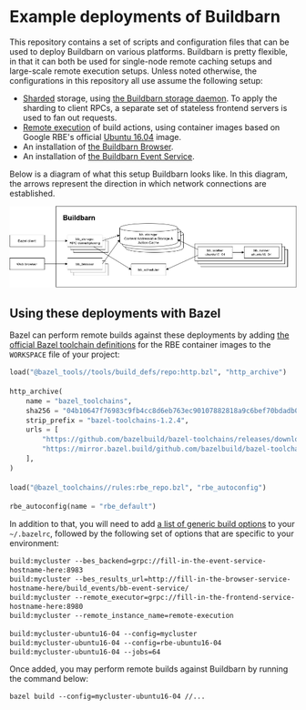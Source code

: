 # Example deployments of Buildbarn

This repository contains a set of scripts and configuration files that
can be used to deploy Buildbarn on various platforms. Buildbarn is
pretty flexible, in that it can both be used for single-node remote
caching setups and large-scale remote execution setups. Unless noted
otherwise, the configurations in this repository all use assume the
following setup:

- [Sharded](https://en.wikipedia.org/wiki/Sharding) storage, using
  [the Buildbarn storage daemon](https://github.com/buildbarn/bb-storage).
  To apply the sharding to client RPCs, a separate set of stateless
  frontend servers is used to fan out requests.
- [Remote execution](https://github.com/buildbarn/bb-remote-execution)
  of build actions, using container images based on Google RBE's
  official [Ubuntu 16.04](https://console.cloud.google.com/marketplace/details/google/rbe-ubuntu16-04)
  image.
- An installation of [the Buildbarn Browser](https://github.com/buildbarn/bb-browser).
- An installation of [the Buildbarn Event Service](https://github.com/buildbarn/bb-event-service/).

Below is a diagram of what this setup Buildbarn looks like. In this
diagram, the arrows represent the direction in which network connections
are established.

<p align="center">
  <img src="https://github.com/buildbarn/bb-deployments/raw/master/bb-overview.png" alt="Overview of the Buildbarn setup"/>
</p>

## Using these deployments with Bazel

Bazel can perform remote builds against these deployments by adding
[the official Bazel toolchain definitions](https://releases.bazel.build/bazel-toolchains.html)
for the RBE container images to the `WORKSPACE` file of your project:

```python
load("@bazel_tools//tools/build_defs/repo:http.bzl", "http_archive")

http_archive(
    name = "bazel_toolchains",
    sha256 = "04b10647f76983c9fb4cc8d6eb763ec90107882818a9c6bef70bdadb0fdf8df9",
    strip_prefix = "bazel-toolchains-1.2.4",
    urls = [
        "https://github.com/bazelbuild/bazel-toolchains/releases/download/1.2.4/bazel-toolchains-1.2.4.tar.gz",
        "https://mirror.bazel.build/github.com/bazelbuild/bazel-toolchains/archive/1.2.4.tar.gz",
    ],
)

load("@bazel_toolchains//rules:rbe_repo.bzl", "rbe_autoconfig")

rbe_autoconfig(name = "rbe_default")
```

In addition to that, you will need to add
[a list of generic build options](https://github.com/buildbarn/bb-deployments/blob/master/bazelrc)
to your `~/.bazelrc`, followed by the following set of options that are
specific to your environment:

```
build:mycluster --bes_backend=grpc://fill-in-the-event-service-hostname-here:8983
build:mycluster --bes_results_url=http://fill-in-the-browser-service-hostname-here/build_events/bb-event-service/
build:mycluster --remote_executor=grpc://fill-in-the-frontend-service-hostname-here:8980
build:mycluster --remote_instance_name=remote-execution

build:mycluster-ubuntu16-04 --config=mycluster
build:mycluster-ubuntu16-04 --config=rbe-ubuntu16-04
build:mycluster-ubuntu16-04 --jobs=64
```

Once added, you may perform remote builds against Buildbarn by running
the command below:

```
bazel build --config=mycluster-ubuntu16-04 //...
```
